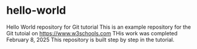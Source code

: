 # hello-world
Hello World repository for Git tutorial
This is an example repository for the Git tutoial on https://www.w3schools.com
THis work was completed February 8, 2025
This repository is built step by step in the tutorial.
